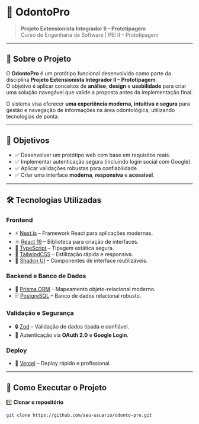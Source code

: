 # 🦷 OdontoPro

> **Projeto Extensionista Integrador II – Prototipagem**  
> Curso de Engenharia de Software | PEI II – Prototipagem

---

## 📖 Sobre o Projeto
O **OdontoPro** é um protótipo funcional desenvolvido como parte da disciplina **Projeto Extensionista Integrador II – Prototipagem**.  
O objetivo é aplicar conceitos de **análise**, **design** e **usabilidade** para criar uma solução navegável que valide a proposta antes da implementação final.

O sistema visa oferecer **uma experiência moderna, intuitiva e segura** para gestão e navegação de informações na área odontológica, utilizando tecnologias de ponta.

---

## 🎯 Objetivos
- ✅ Desenvolver um protótipo web com base em requisitos reais.
- ✅ Implementar autenticação segura (incluindo login social com Google).
- ✅ Aplicar validações robustas para confiabilidade.
- ✅ Criar uma interface **moderna**, **responsiva** e **acessível**.

---

## 🛠️ Tecnologias Utilizadas

### **Frontend**
- ⚡ [Next.js](https://nextjs.org/) – Framework React para aplicações modernas.
- ⚛️ [React 19](https://react.dev/) – Biblioteca para criação de interfaces.
- 📝 [TypeScript](https://www.typescriptlang.org/) – Tipagem estática segura.
- 🎨 [TailwindCSS](https://tailwindcss.com/) – Estilização rápida e responsiva.
- 🧩 [Shadcn UI](https://ui.shadcn.com/) – Componentes de interface reutilizáveis.

### **Backend e Banco de Dados**
- 🔄 [Prisma ORM](https://www.prisma.io/) – Mapeamento objeto-relacional moderno.
- 🗄️ [PostgreSQL](https://www.postgresql.org/) – Banco de dados relacional robusto.

### **Validação e Segurança**
- 🔒 [Zod](https://zod.dev/) – Validação de dados tipada e confiável.
- 🔑 Autenticação via **OAuth 2.0** e **Google Login**.

### **Deploy**
- 🚀 [Vercel](https://vercel.com/) – Deploy rápido e profissional.

---

## 🚀 Como Executar o Projeto

1️⃣ **Clonar o repositório**
```bash
git clone https://github.com/seu-usuario/odonto-pro.git
